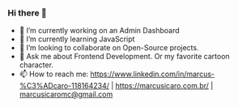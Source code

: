 ### Hi there 👋

- 🔭 I’m currently working on an Admin Dashboard
- 🌱 I’m currently learning JavaScript
- 👯 I’m looking to collaborate on Open-Source projects.
- 💬 Ask me about Frontend Development. Or my favorite cartoon character.
- 📫 How to reach me: https://www.linkedin.com/in/marcus-%C3%ADcaro-118164234/ | https://marcusicaro.com.br/ | marcusicaromc@gmail.com

<!--
**marcusicaro/marcusicaro** is a ✨ _special_ ✨ repository because its `README.md` (this file) appears on your GitHub profile.

Here are some ideas to get you started:

- 🔭 I’m currently working on ...
- 🌱 I’m currently learning ...
- 👯 I’m looking to collaborate on ...
- 🤔 I’m looking for help with ...
- 💬 Ask me about ...
- 📫 How to reach me: ...
- 😄 Pronouns: ...
- ⚡ Fun fact: ...
-->
